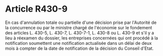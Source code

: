 # Article R430-9

En cas d'annulation totale ou partielle d'une décision prise par l'Autorité de la concurrence ou par le ministre chargé de l'économie sur le fondement des articles L. 430-5, L. 430-7, L. 430-7-1, L. 430-8 ou L. 430-9 et s'il y a lieu à réexamen du dossier, les entreprises concernées qui ont procédé à la notification soumettent une notification actualisée dans un délai de deux mois à compter de la date de notification de la décision du Conseil d'Etat.
